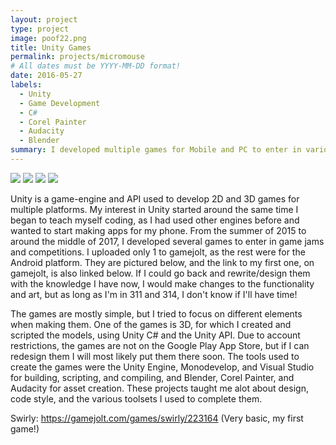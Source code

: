 ```yaml
---
layout: project
type: project
image: poof22.png
title: Unity Games
permalink: projects/micromouse
# All dates must be YYYY-MM-DD format!
date: 2016-05-27
labels:
  - Unity
  - Game Development
  - C#
  - Corel Painter
  - Audacity
  - Blender
summary: I developed multiple games for Mobile and PC to enter in various game jams.
---
```


<div class="ui small rounded images">
  <img class="ui image" src="../images/archer.png">
  <img class="ui image" src="../images/pw.png">
  <img class="ui image" src="../images/pooff.png">
  <img class="ui image" src="../images/poof2.png">
</div>

Unity is a game-engine and API used to develop 2D and 3D games for multiple platforms. My interest in Unity started around the same time
I began to teach myself coding, as I had used other engines before and wanted to start making apps for my phone. From the summer of 2015
to around the middle of 2017, I developed several games to enter in game jams and competitions. I uploaded only 1 to gamejolt, as the rest 
were for the Android platform. They are pictured below, and the link to my first one, on gamejolt, is also linked below. If I could go
back and rewrite/design them with the knowledge I have now, I would make changes to the functionality and art, but as long as I'm in 311
and 314, I don't know if I'll have time!

The games are mostly simple, but I tried to focus on different elements when making them. One of the games is 3D, for which I created and
scripted the models, using Unity C# and the Unity API. Due to account restrictions, the games are not on the Google Play App Store, but if
I can redesign them I will most likely put them there soon. The tools used to create the games were the Unity Engine, Monodevelop, and
Visual Studio for building, scripting, and compiling, and Blender, Corel Painter, and Audacity for asset creation. These projects taught me
alot about design, code style, and the various toolsets I used to complete them.

Swirly: https://gamejolt.com/games/swirly/223164 (Very basic, my first game!)
